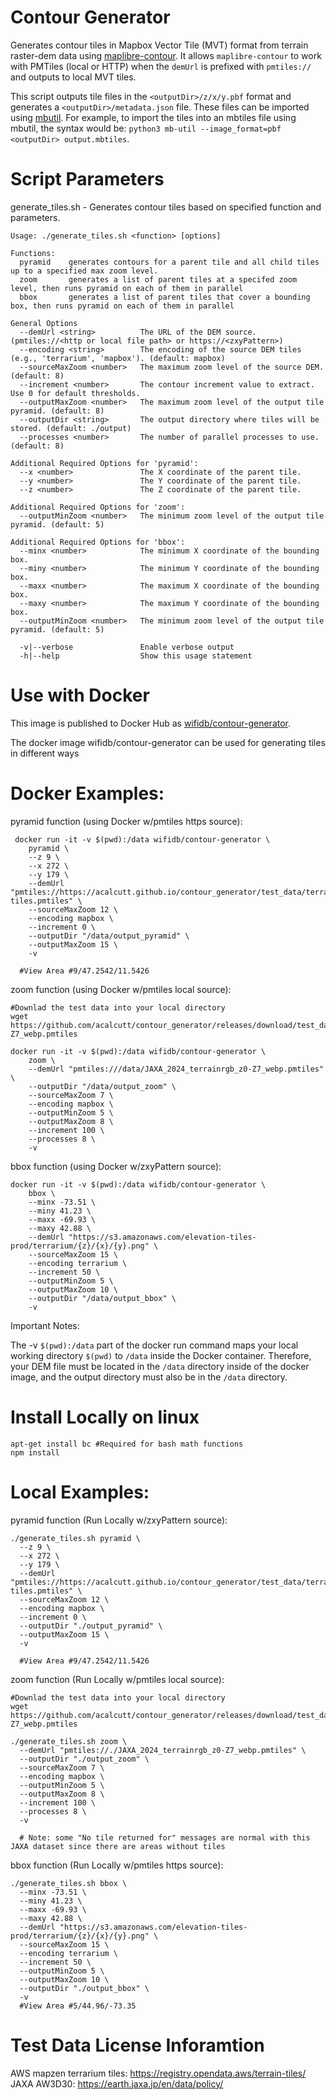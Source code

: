 # Contour Generator

Generates contour tiles in Mapbox Vector Tile (MVT) format from terrain raster-dem data using [maplibre-contour](https://github.com/onthegomap/maplibre-contour). It allows `maplibre-contour` to work with PMTiles (local or HTTP) when the `demUrl` is prefixed with `pmtiles://` and outputs to local MVT tiles.

This script outputs tile files in the ```<outputDir>/z/x/y.pbf``` format and generates a ```<outputDir>/metadata.json``` file. These files can be imported using [mbutil](https://github.com/mapbox/mbutil). For example, to import the tiles into an mbtiles file using mbutil, the syntax would be: ```python3 mb-util --image_format=pbf <outputDir> output.mbtiles```.

# Script Parameters
generate_tiles.sh - Generates contour tiles based on specified function and parameters.
```
Usage: ./generate_tiles.sh <function> [options]

Functions:
  pyramid    generates contours for a parent tile and all child tiles up to a specified max zoom level.
  zoom       generates a list of parent tiles at a specifed zoom level, then runs pyramid on each of them in parallel
  bbox       generates a list of parent tiles that cover a bounding box, then runs pyramid on each of them in parallel

General Options
  --demUrl <string>          The URL of the DEM source. (pmtiles://<http or local file path> or https://<zxyPattern>)
  --encoding <string>        The encoding of the source DEM tiles (e.g., 'terrarium', 'mapbox'). (default: mapbox)
  --sourceMaxZoom <number>   The maximum zoom level of the source DEM. (default: 8)
  --increment <number>       The contour increment value to extract. Use 0 for default thresholds.
  --outputMaxZoom <number>   The maximum zoom level of the output tile pyramid. (default: 8)
  --outputDir <string>       The output directory where tiles will be stored. (default: ./output)
  --processes <number>       The number of parallel processes to use. (default: 8)

Additional Required Options for 'pyramid':
  --x <number>               The X coordinate of the parent tile.
  --y <number>               The Y coordinate of the parent tile.
  --z <number>               The Z coordinate of the parent tile.

Additional Required Options for 'zoom':
  --outputMinZoom <number>   The minimum zoom level of the output tile pyramid. (default: 5)

Additional Required Options for 'bbox':
  --minx <number>            The minimum X coordinate of the bounding box.
  --miny <number>            The minimum Y coordinate of the bounding box.
  --maxx <number>            The maximum X coordinate of the bounding box.
  --maxy <number>            The maximum Y coordinate of the bounding box.
  --outputMinZoom <number>   The minimum zoom level of the output tile pyramid. (default: 5)

  -v|--verbose               Enable verbose output
  -h|--help                  Show this usage statement
```

# Use with Docker
This image is published to Docker Hub as [wifidb/contour-generator](https://hub.docker.com/r/wifidb/contour-generator).

The docker image wifidb/contour-generator can be used for generating tiles in different ways

# Docker Examples:

pyramid function (using Docker w/pmtiles https source):
```
 docker run -it -v $(pwd):/data wifidb/contour-generator \
    pyramid \
    --z 9 \
    --x 272 \
    --y 179 \
    --demUrl "pmtiles://https://acalcutt.github.io/contour_generator/test_data/terrain-tiles.pmtiles" \
    --sourceMaxZoom 12 \
    --encoding mapbox \
    --increment 0 \
    --outputDir "/data/output_pyramid" \
    --outputMaxZoom 15 \
    -v
  
  #View Area #9/47.2542/11.5426
```

zoom function (using Docker w/pmtiles local source):
```
#Downlad the test data into your local directory
wget https://github.com/acalcutt/contour_generator/releases/download/test_data/JAXA_2024_terrainrgb_z0-Z7_webp.pmtiles

docker run -it -v $(pwd):/data wifidb/contour-generator \
    zoom \
    --demUrl "pmtiles:///data/JAXA_2024_terrainrgb_z0-Z7_webp.pmtiles" \
    --outputDir "/data/output_zoom" \
    --sourceMaxZoom 7 \
    --encoding mapbox \
    --outputMinZoom 5 \
    --outputMaxZoom 8 \
    --increment 100 \
    --processes 8 \
    -v
```

bbox function (using Docker w/zxyPattern source):
```
docker run -it -v $(pwd):/data wifidb/contour-generator \
    bbox \
    --minx -73.51 \
    --miny 41.23 \
    --maxx -69.93 \
    --maxy 42.88 \
    --demUrl "https://s3.amazonaws.com/elevation-tiles-prod/terrarium/{z}/{x}/{y}.png" \
    --sourceMaxZoom 15 \
    --encoding terrarium \
    --increment 50 \
    --outputMinZoom 5 \
    --outputMaxZoom 10 \
    --outputDir "/data/output_bbox" \
    -v
```

Important Notes:

The -v ```$(pwd):/data``` part of the docker run command maps your local working directory ```$(pwd)``` to ```/data``` inside the Docker container. Therefore, your DEM file must be located in the ```/data``` directory inside of the docker image, and the output directory must also be in the ```/data``` directory.

# Install Locally on linux
```
apt-get install bc #Required for bash math functions
npm install
```

# Local Examples:

pyramid function (Run Locally w/zxyPattern source):
```
./generate_tiles.sh pyramid \
  --z 9 \
  --x 272 \
  --y 179 \
  --demUrl "pmtiles://https://acalcutt.github.io/contour_generator/test_data/terrain-tiles.pmtiles" \
  --sourceMaxZoom 12 \
  --encoding mapbox \
  --increment 0 \
  --outputDir "./output_pyramid" \
  --outputMaxZoom 15 \
  -v

  #View Area #9/47.2542/11.5426
```

zoom function (Run Locally w/pmtiles local source):
```
#Downlad the test data into your local directory
wget https://github.com/acalcutt/contour_generator/releases/download/test_data/JAXA_2024_terrainrgb_z0-Z7_webp.pmtiles

./generate_tiles.sh zoom \
  --demUrl "pmtiles://./JAXA_2024_terrainrgb_z0-Z7_webp.pmtiles" \
  --outputDir "./output_zoom" \
  --sourceMaxZoom 7 \
  --encoding mapbox \
  --outputMinZoom 5 \
  --outputMaxZoom 8 \
  --increment 100 \
  --processes 8 \
  -v

  # Note: some "No tile returned for" messages are normal with this JAXA dataset since there are areas without tiles
```

bbox function (Run Locally w/pmtiles https source):
```
./generate_tiles.sh bbox \
  --minx -73.51 \
  --miny 41.23 \
  --maxx -69.93 \
  --maxy 42.88 \
  --demUrl "https://s3.amazonaws.com/elevation-tiles-prod/terrarium/{z}/{x}/{y}.png" \
  --sourceMaxZoom 15 \
  --encoding terrarium \
  --increment 50 \
  --outputMinZoom 5 \
  --outputMaxZoom 10 \
  --outputDir "./output_bbox" \
  -v
  #View Area #5/44.96/-73.35
```

# Test Data License Inforamtion
AWS mapzen terrarium tiles: https://registry.opendata.aws/terrain-tiles/
JAXA AW3D30: https://earth.jaxa.jp/en/data/policy/ 